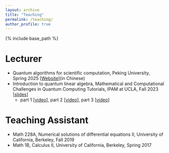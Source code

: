 ```yaml
---
layout: archive
title: "Teaching"
permalink: /teaching/
author_profile: true
---
```


{% include base_path %}

Lecturer
======
* Quantum algorithms for scientific computation, Peking University, Spring 2025 [[Website](/QASC)](in Chinese)
* Introduction to quantum linear algebra, Mathematical and Computational Challenges in Quantum Computing Tutorials, IPAM at UCLA, Fall 2023 [[slides](http://helper.ipam.ucla.edu/publications/cqctut/cqctut_19840.pdf)]
  * part 1 [[video](https://www.youtube.com/watch?v=tMJ_QQ9QO5I)], part 2 [[video](https://www.youtube.com/watch?v=zmS6QU56374)], part 3 [[video](https://www.youtube.com/watch?v=YC0vIOQJnnI)]

Teaching Assistant
======
* Math 228A, Numerical solutions of differential equations II, University of California, Berkeley, Fall 2019
* Math 1B, Calculus II, University of California, Berkeley, Spring 2017
